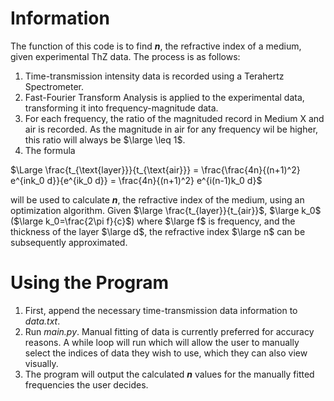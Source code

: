 # Information
The function of this code is to find ***n***, the refractive index of a medium, given experimental ThZ data. The process is as follows:

1. Time-transmission intensity data is recorded using a Terahertz Spectrometer.
2. Fast-Fourier Transform Analysis is applied to the experimental data, transforming it into frequency-magnitude data.
3. For each frequency, the ratio of the magnituded record in Medium X and air is recorded. As the magnitude in air for any frequency wil be higher, this ratio will always be $\large \leq 1$.
4. The formula 

$\Large \frac{t_{\text{layer}}}{t_{\text{air}}} = \frac{\frac{4n}{(n+1)^2} e^{ink_0 d}}{e^{ik_0 d}} = \frac{4n}{(n+1)^2} e^{i(n-1)k_0 d}$

will be used to calculate ***n***, the refractive index of the medium, using an optimization algorithm. Given $\large \frac{t_{layer}}{t_{air}}$, $\large k_0$ ($\large k_0=\frac{2\pi f}{c}$) where $\large f$ is frequency, and the thickness of the layer $\large d$, the refractive index $\large n$ can be subsequently approximated.

# Using the Program
1. First, append the necessary time-transmission data information to *data.txt*.
2. Run *main.py*. Manual fitting of data is currently preferred for accuracy reasons. A while loop will run which will allow the user to manually select the indices of data they wish to use, which they can also view visually.
3. The program will output the calculated ***n*** values for the manually fitted frequencies the user decides.
